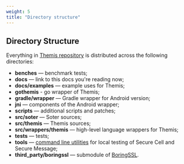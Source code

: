 ```yaml
---
weight: 5
title: "Directory structure"
---
```


## Directory Structure

Everything in [Themis repository](https://github.com/cossacklabs/themis/) is distributed across the following directories:    
 
 - **benches** — benchmark tests;
 - **docs** — link to this docs you're reading now;
 - **docs/examples** — example uses for Themis;
 - **gothemis** - go wrapper of Themis;
 - **gradle/wrapper** — Gradle wrapper for Android version;
 - **jni** — components of the Android wrapper;
 - **scripts** — additional scripts and patches;
 - **src/soter** — Soter sources;
 - **src/themis** — Themis sources;
 - **src/wrappers/themis** — high-level language wrappers for Themis;
 - **tests** — tests;
 - **tools** — [command line utilities](#encrypt-decrypt-console-utils) for local testing of Secure Cell and Secure Message;
 - **third_party/boringssl** — submodule of [BoringSSL](https://boringssl.googlesource.com/boringssl/).